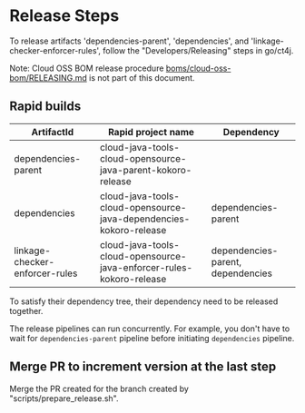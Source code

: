 # Release Steps

To release artifacts 'dependencies-parent', 'dependencies', and 'linkage-checker-enforcer-rules',
follow the "Developers/Releasing" steps in go/ct4j.

Note: Cloud OSS BOM release procedure [boms/cloud-oss-bom/RELEASING.md](
boms/cloud-oss-bom/RELEASING.md) is not part of this document.

## Rapid builds

| ArtifactId | Rapid project name | Dependency |
| ---------- | ------------------ | --------- |
|dependencies-parent| cloud-java-tools-cloud-opensource-java-parent-kokoro-release||
|dependencies| cloud-java-tools-cloud-opensource-java-dependencies-kokoro-release|dependencies-parent|
|linkage-checker-enforcer-rules|cloud-java-tools-cloud-opensource-java-enforcer-rules-kokoro-release|dependencies-parent, dependencies|

To satisfy their dependency tree, their dependency need to be released together.

The release pipelines can run concurrently. For example, you don't have to wait for
`dependencies-parent` pipeline before initiating `dependencies` pipeline.

## Merge PR to increment version at the last step

Merge the PR created for the branch created by "scripts/prepare_release.sh".
